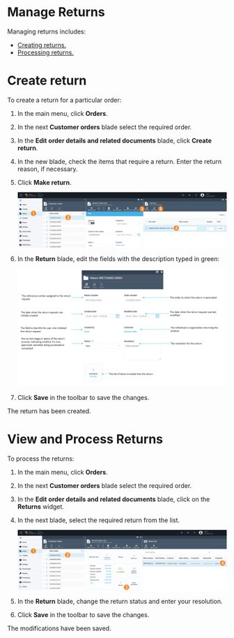 # Manage Returns

Managing returns includes:

* [Creating returns.](managing-returns.md#create-return)
* [Processing returns.](managing-returns.md#viewing-and-processing-returns)

# Create return

To create a return for a particular order:

1. In the main menu, click **Orders**.
1. In the next **Customer orders** blade select the required order.
1. In the **Edit order details and related documents** blade, click **Create return**.
1. In the new blade, check the items that require a return. Enter the return reason, if necessary.
1. Click **Make return**.

    ![Creating a return](media/make-return-1.png)

1. In the **Return** blade, edit the fields with the description typed in green:

    ![Return specification](media/make-return-2.png)

1. Сlick **Save** in the toolbar to save the changes.

The return has been created.

# View and Process Returns

To process the returns:

1. In the main menu, click **Orders**.
1. In the next **Customer orders** blade select the required order.
1. In the **Edit order details and related documents** blade, click on the **Returns** widget.
1. In the next blade, select the required return from the list.

    ![Return processing](media/return-processing.png)

1. In the **Return** blade, change the return status and enter your resolution.
1. Click **Save** in the toolbar to save the changes.

The modifications have been saved.